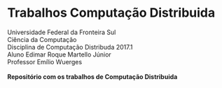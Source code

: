 # Trabalhos Computação Distribuida

Universidade Federal da Fronteira Sul<br>
Ciência da Computação<br>
Disciplina de Computação Distribuda 2017.1<br>
Aluno Edimar Roque Martello Júnior<br>
Professor Emílio Wuerges<br>
<br>
<b>Repositório com os trabalhos de Computação Distribuida<br>
